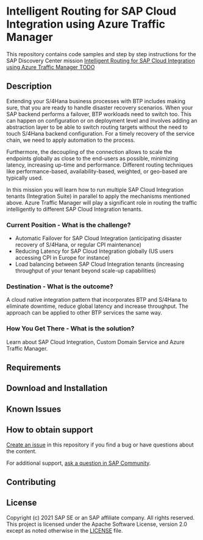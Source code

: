 # Intelligent Routing for SAP Cloud Integration using Azure Traffic Manager

This repository contains code samples and step by step instructions for the SAP Discovery Center mission [Intelligent Routing for SAP Cloud Integration using Azure Traffic Manager TODO](https://discovery-center.cloud.sap/)

## Description

Extending your S/4Hana business processes with BTP includes making sure, that you are ready to handle disaster recovery scenarios. When your SAP backend performs a failover, BTP workloads need to switch too. This can happen on configuration or on deployment level and involves adding an abstraction layer to be able to switch routing targets without the need to touch S/4Hana backend configuration. For a timely recovery of the service chain, we need to apply automation to the process.

Furthermore, the decoupling of the connection allows to scale the endpoints globally as close to the end-users as possible, minimizing latency, increasing up-time and performance. Different routing techniques like performance-based, availability-based, weighted, or geo-based are typically used.

In this mission you will learn how to run multiple SAP Cloud Integration tenants (Integration Suite) in parallel to apply the mechanisms mentioned above. Azure Traffic Manager will play a significant role in routing the traffic intelligently to different SAP Cloud Integration tenants.

### Current Position - What is the challenge?
- Automatic Failover for SAP Cloud Integration (anticipating disaster recovery of S/4Hana, or regular CPI maintenance)
- Reducing Latency for SAP Cloud Integration globally (US users accessing CPI in Europe for instance)
- Load balancing between SAP Cloud Integration tenants (increasing throughput of your tenant beyond scale-up capabilities)

### Destination - What is the outcome?
A cloud native integration pattern that incorporates BTP and S/4Hana to eliminate downtime, reduce global latency and increase throughput. The approach can be applied to other BTP services the same way.
### How You Get There - What is the solution?
Learn about SAP Cloud Integration, Custom Domain Service and Azure Traffic Manager.

## Requirements

## Download and Installation

## Known Issues

## How to obtain support

[Create an issue](https://github.com/SAP-samples/<repository-name>/issues) in this repository if you find a bug or have questions about the content.
 
For additional support, [ask a question in SAP Community](https://answers.sap.com/questions/ask.html).

## Contributing

## License
Copyright (c) 2021 SAP SE or an SAP affiliate company. All rights reserved. This project is licensed under the Apache Software License, version 2.0 except as noted otherwise in the [LICENSE](LICENSES/Apache-2.0.txt) file.
